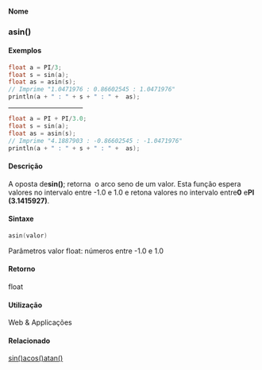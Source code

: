 
#### Nome
### asin()

#### Exemplos

```pde
float a = PI/3; 
float s = sin(a); 
float as = asin(s); 
// Imprime "1.0471976 : 0.86602545 : 1.0471976" 
println(a + " : " + s + " : " +  as); 

```
<hr align="left" noshade="noshade" size="1" width="150"/>

```pde
float a = PI + PI/3.0; 
float s = sin(a); 
float as = asin(s); 
// Imprime "4.1887903 : -0.86602545 : -1.0471976" 
println(a + " : " + s + " : " +  as); 

```

#### Descrição
A oposta de**sin()**; retorna  o arco seno de um valor. Esta função espera valores no
intervalo entre -1.0 e 1.0 e retona valores no intervalo entre**0** e**PI (3.1415927)**.

#### Sintaxe
```pde
asin(valor)

```
Parâmetros
valor
float: números entre -1.0 e 1.0

#### Retorno

	
float

#### Utilização

	
Web & Applicações

#### Relacionado
[sin()](sin_)[acos()](acos_)[atan()](atan_)
